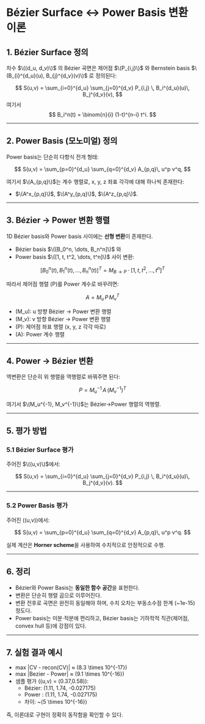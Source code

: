 # Bézier Surface ↔ Power Basis 변환 이론

## 1. Bézier Surface 정의

차수 $\((d_u, d_v)\)$ 의 Bézier 곡면은 제어점 $\(P_{i,j}\)$ 와 Bernstein basis $\(B_{i}^{d_u}(u), B_{j}^{d_v}(v)\)$ 로 정의된다:

$$
S(u,v) = \sum_{i=0}^{d_u} \sum_{j=0}^{d_v} P_{i,j} \, B_i^{d_u}(u)\, B_j^{d_v}(v),
$$
여기서
$$
B_i^n(t) = \binom{n}{i} (1-t)^{n-i} t^i.
$$

---

## 2. Power Basis (모노미얼) 정의

Power basis는 단순히 다항식 전개 형태:

$$
S(u,v) = \sum_{p=0}^{d_u} \sum_{q=0}^{d_v} A_{p,q}\, u^p v^q,
$$

여기서 $\(A_{p,q}\)$는 계수 행렬로, x, y, z 좌표 각각에 대해 하나씩 존재한다:
- $\(A^x_{p,q}\)$, $\(A^y_{p,q}\)$, $\(A^z_{p,q}\)$.

---

## 3. Bézier → Power 변환 행렬

1D Bézier basis와 Power basis 사이에는 **선형 변환**이 존재한다.  
- Bézier basis $\([B_0^n, \dots, B_n^n]\)$ 와  
- Power basis $\([1, t, t^2, \dots, t^n]\)$ 사이 변환:

$$
[B_0^n(t), B_1^n(t), \dots, B_n^n(t)]^T = M_{B\to P} \cdot [1, t, t^2, \dots, t^n]^T
$$

따라서 제어점 행렬 \(P\)를 Power 계수로 바꾸려면:

$$
A = M_u \, P \, M_v^T
$$

- \(M_u\): u 방향 Bézier → Power 변환 행렬  
- \(M_v\): v 방향 Bézier → Power 변환 행렬  
- \(P\): 제어점 좌표 행렬 (x, y, z 각각 따로)  
- \(A\): Power 계수 행렬

---

## 4. Power → Bézier 변환

역변환은 단순히 위 행렬을 역행렬로 바꿔주면 된다:

$$
P = M_u^{-1} \, A \, (M_v^{-1})^T
$$

여기서 $\(M_u^{-1}, M_v^{-1}\)$는 Bézier→Power 행렬의 역행렬.

---

## 5. 평가 방법

### 5.1 Bézier Surface 평가
주어진 $\((u,v)\)$에서:

$$
S(u,v) = \sum_{i=0}^{d_u} \sum_{j=0}^{d_v} P_{i,j} \, B_i^{d_u}(u)\, B_j^{d_v}(v).
$$

---

### 5.2 Power Basis 평가
주어진 \((u,v)\)에서:

$$
S(u,v) = \sum_{p=0}^{d_u} \sum_{q=0}^{d_v} A_{p,q}\, u^p v^q.
$$

실제 계산은 **Horner scheme**을 사용하여 수치적으로 안정적으로 수행.

---

## 6. 정리

- Bézier와 Power Basis는 **동일한 함수 공간**을 표현한다.  
- 변환은 단순히 행렬 곱으로 이루어진다.  
- 변환 전후로 곡면은 완전히 동일해야 하며, 수치 오차는 부동소수점 한계 (~1e-15) 정도다.  
- Power basis는 미분·적분에 편리하고, Bézier basis는 기하학적 직관(제어점, convex hull 등)에 강점이 있다.

---

## 7. 실험 결과 예시

- max |CV - recon(CV)| ≈ \(8.3 \times 10^{-17}\)  
- max |Bezier - Power| ≈ \(9.1 \times 10^{-16}\)  
- 샘플 평가 \((u,v) = (0.37,0.58)\):  
  - Bézier: (1.11, 1.74, -0.027175)  
  - Power : (1.11, 1.74, -0.027175)  
  - 차이: ~\(5 \times 10^{-16}\)

즉, 이론대로 구현이 정확히 동작함을 확인할 수 있다.




